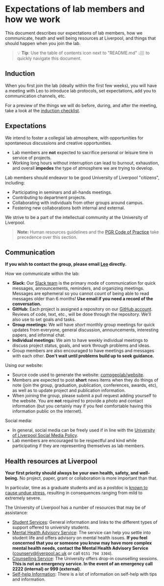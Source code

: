 # Expectations of lab members and how we work

This document describes our expectations of lab members, how we communicate,
heath and well being resources at Liverpool, and things that should happen when
you join the lab.

> 💡 **Tip**: Use the table of contents icon next to "README.md" 👆🏽 to
> quickly navigate this document.

## Induction

When you first join the lab (ideally within the first few weeks), you will have
a meeting with Leo to introduce lab protocols, set expectations, add you to
communication channels, etc.

For a preview of the things we will do before, during, and after the meeting,
take a look at the
[induction checklist](https://github.com/compgeolab/manual/blob/main/.github/ISSUE_TEMPLATE/induction.md).

## Expectations

We intend to foster a collegial lab atmosphere, with opportunities for
spontaneous discussions and creative opportunities.

* Lab members are **not** expected to sacrifice personal or leisure time in
  service of projects.
* Working long hours without interruption can lead to burnout, exhaustion, and
  overall **impedes** the type of atmosphere we are trying to develop.

Lab members should endeavor to be good University of Liverpool "citizens",
including:

* Participating in seminars and all-hands meetings.
* Contributing to department projects.
* Collaborating with individuals from other groups around campus.
* Fostering new collaborations both internal and external.

We strive to be a part of the intellectual community at the University of
Liverpool.

> **Note:** Human resources guidelines and the
[PGR Code of Practice](https://www.liverpool.ac.uk/aqsd/academic-codes-of-practice/pgr-code-of-practice/)
> take precedence over this section.

## Communication

**If you wish to contact the group, please email
[Leo](https://www.compgeolab.org/team/) directly.**

How we communicate within the lab:

* **Slack:** Our [Slack team](https://compgeolab.slack.com) is the primary mode
  of communication for quick messages, announcements, reminders, and organizing
  meetings.
  Messages are ephemeral so you cannot count of being able to read messages
  older than 6 months! **Use email if you need a record of the conversation.**
* **GitHub:** Each project is assigned a repository on our
  [GitHub account](https://github.com/compgeolab/).
  Reviews of code, text, etc., will be done through the repository. We'll also
  use to set goals and tasks.
* **Group meetings:** We will have *short* monthly group meetings for quick
  updates from everyone, general discussion, announcements, interesting papers,
  and informal chat.
* **Individual meetings:** We aim to have weekly individual meetings to discuss
  project status, goals, and work through problems and ideas.
* Group members are also encouraged to have meetings and messages with each
  other. **Don't wait until problems build up to seek guidance.**

Using our website:

* Source code used to generate the website:
  [compgeolab/website](https://github.com/compgeolab/website).
* Members are expected to post **short** news items when they do things of note
  (join the group, graduation, publication, conferences, awards, etc), as well
  as to update project and publication information.
* When joining the group, please submit a pull request adding yourself to the
  website. You are **not** required to provide a photo and contact information
  (but you certainly may if you feel comfortable having this information public
  on the internet).

Social media:

* In general, social media can be freely used if in line with the
  [University of Liverpool Social Media Policy](https://www.liverpool.ac.uk/media/livacuk/computingservices/regulations/social-media-policy.pdf).
* Lab members are encouraged to be respectful and kind while participating if
  they are representing themselves as lab members.

## Health resources at Liverpool

**Your first priority should always be your own health, safety, and
well-being.**
No project, paper, grant or collaboration is more important than that.

In particular, time as a graduate students and as a postdoc is
[known to cause undue stress](https://www.theatlantic.com/education/archive/2018/11/anxiety-depression-mental-health-graduate-school/576769/),
resulting in consequences ranging from mild to extremely severe.

The University of Liverpool has a number of resources that may be of
assistance:

* [Student Services](https://www.liverpool.ac.uk/studentsupport/): General
  information and links to the different types of support offered to university
  students.
* [Mental Health Advisory Service](https://www.liverpool.ac.uk/studentsupport/mentalhealthadvisoryservice/):
  The service can help you settle into student life and offers advisory on
  mental health issues. **If you feel concerned that you or someone you know
  may have more complex mental health needs, contact the Mental Health Advisory
  Service** ([counserv@liverpool.ac.uk](mailto:counserv@liverpool.ac.uk) or
  call `0151 794 3304`).
* [Counselling Service](https://www.liverpool.ac.uk/studentsupport/counselling/):
  The University offers drop-in counselling sessions. **This is not an
  emergency service. In the event of an emergency call 2222 (internal) or 999
  (external)**.
* [Self-help Information](https://www.liverpool.ac.uk/studentsupport/counselling/selfhelp/):
  There is a lot of information on self-help with tips and information.
